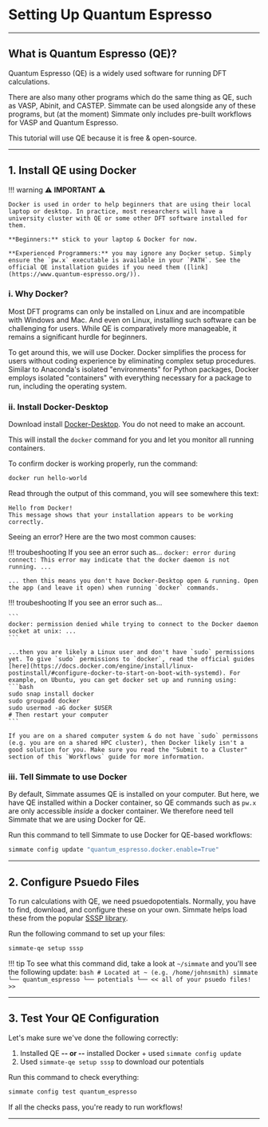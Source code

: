 # Setting Up Quantum Espresso

----------------------------------------------------------------------

## What is Quantum Espresso (QE)?

Quantum Espresso (QE) is a widely used software for running DFT calculations. 

There are also many other programs which do the same thing as QE, such as VASP, Abinit, and CASTEP. Simmate can be used alongside any of these programs, but (at the moment) Simmate only includes pre-built workflows for VASP and Quantum Espresso.

This tutorial will use QE because it is free & open-source.

----------------------------------------------------------------------

## 1. Install QE using Docker

!!! warning
    :warning: **IMPORTANT** :warning:

    Docker is used in order to help beginners that are using their local laptop or desktop. In practice, most researchers will have a university cluster with QE or some other DFT software installed for them. 
    
    **Beginners:** stick to your laptop & Docker for now.

    **Experienced Programmers:** you may ignore any Docker setup. Simply ensure the `pw.x` executable is available in your `PATH`. See the official QE installation guides if you need them ([link](https://www.quantum-espresso.org/)).

### i. Why Docker?

Most DFT programs can only be installed on Linux and are incompatible with Windows and Mac. And even on Linux, installing such software can be challenging for users. While QE is comparatively more manageable, it remains a significant hurdle for beginners.

To get around this, we will use Docker. Docker simplifies the process for users without coding experience by eliminating complex setup procedures. Similar to Anaconda's isolated "environments" for Python packages, Docker employs isolated "containers" with everything necessary for a package to run, including the operating system.

### ii. Install Docker-Desktop

Download install [Docker-Desktop](https://www.docker.com/products/docker-desktop/). You do not need to make an account.

This will install the `docker` command for you and let you monitor all running containers.

To confirm docker is working properly, run the command:
``` bash
docker run hello-world
```

Read through the output of this command, you will see somewhere this text:
```
Hello from Docker!
This message shows that your installation appears to be working correctly.
```

Seeing an error? Here are the two most common causes: 

!!! troubeshooting
    If you see an error such as...
    ```
    docker: error during connect: This error may indicate that the docker daemon is not running. ...
    ```

    ... then this means you don't have Docker-Desktop open & running. Open the app (and leave it open) when running `docker` commands.

!!! troubeshooting
    If you see an error such as...
    
    ```
    docker: permission denied while trying to connect to the Docker daemon socket at unix: ...
    ```
    
    ...then you are likely a Linux user and don't have `sudo` permissions yet. To give `sudo` permissions to `docker`, read the official guides [here](https://docs.docker.com/engine/install/linux-postinstall/#configure-docker-to-start-on-boot-with-systemd). For example, on Ubuntu, you can get docker set up and running using:
    ```bash
    sudo snap install docker
    sudo groupadd docker
    sudo usermod -aG docker $USER
    # Then restart your computer
    ```

    If you are on a shared computer system & do not have `sudo` permissons (e.g. you are on a shared HPC cluster), then Docker likely isn't a good solution for you. Make sure you read the "Submit to a Cluster" section of this `Workflows` guide for more information.

### iii. Tell Simmate to use Docker

By default, Simmate assumes QE is installed on your computer. But here, we have QE installed within a Docker container, so QE commands such as `pw.x` are only accessible *inside* a docker container. We therefore need tell Simmate that we are using Docker for QE.

Run this command to tell Simmate to use Docker for QE-based workflows:
``` bash
simmate config update "quantum_espresso.docker.enable=True"
```

----------------------------------------------------------------------

## 2. Configure Psuedo Files

To run calculations with QE, we need psuedopotentials. Normally, you have to find, download, and configure these on your own. Simmate helps load these from the popular [SSSP library](https://www.materialscloud.org/discover/sssp/).

Run the following command to set up your files:
``` bash
simmate-qe setup sssp
```

!!! tip
    To see what this command did, take a look at `~/simmate` and you'll see the following update:
    ``` bash
    # Located at ~ (e.g. /home/johnsmith)
    simmate
    └── quantum_espresso
        └── potentials
            └── << all of your psuedo files! >>
    ```

----------------------------------------------------------------------

## 3. Test Your QE Configuration

Let's make sure we've done the following correctly:

1. Installed QE **-- or --** installed Docker + used `simmate config update`
2. Used `simmate-qe setup sssp` to download our potentials

Run this command to check everything:

``` bash
simmate config test quantum_espresso
```

If all the checks pass, you're ready to run workflows!

----------------------------------------------------------------------